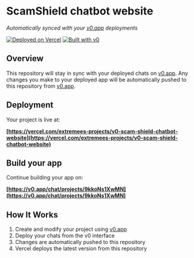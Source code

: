 # ScamShield chatbot website

*Automatically synced with your [v0.app](https://v0.app) deployments*

[![Deployed on Vercel](https://img.shields.io/badge/Deployed%20on-Vercel-black?style=for-the-badge&logo=vercel)](https://vercel.com/extremees-projects/v0-scam-shield-chatbot-website)
[![Built with v0](https://img.shields.io/badge/Built%20with-v0.app-black?style=for-the-badge)](https://v0.app/chat/projects/9kkoNs1XwMN)

## Overview

This repository will stay in sync with your deployed chats on [v0.app](https://v0.app).
Any changes you make to your deployed app will be automatically pushed to this repository from [v0.app](https://v0.app).

## Deployment

Your project is live at:

**[https://vercel.com/extremees-projects/v0-scam-shield-chatbot-website](https://vercel.com/extremees-projects/v0-scam-shield-chatbot-website)**

## Build your app

Continue building your app on:

**[https://v0.app/chat/projects/9kkoNs1XwMN](https://v0.app/chat/projects/9kkoNs1XwMN)**

## How It Works

1. Create and modify your project using [v0.app](https://v0.app)
2. Deploy your chats from the v0 interface
3. Changes are automatically pushed to this repository
4. Vercel deploys the latest version from this repository
